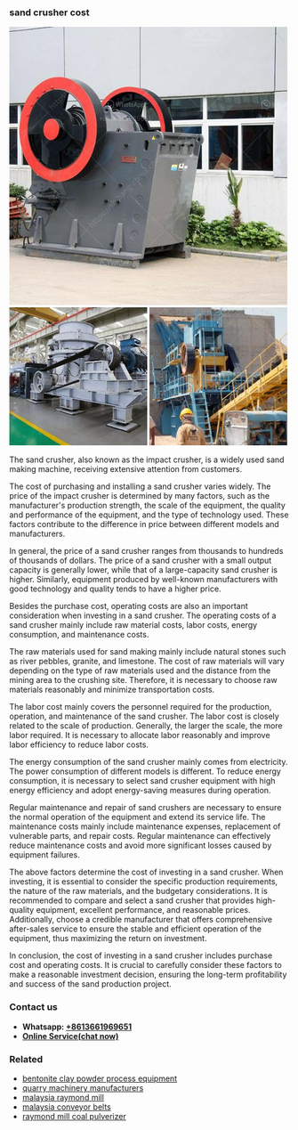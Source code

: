 <h3>sand crusher cost</h3><img src='1706754137.jpg' alt=''><p>The sand crusher, also known as the impact crusher, is a widely used sand making machine, receiving extensive attention from customers.</p><p>The cost of purchasing and installing a sand crusher varies widely. The price of the impact crusher is determined by many factors, such as the manufacturer's production strength, the scale of the equipment, the quality and performance of the equipment, and the type of technology used. These factors contribute to the difference in price between different models and manufacturers.</p><p>In general, the price of a sand crusher ranges from thousands to hundreds of thousands of dollars. The price of a sand crusher with a small output capacity is generally lower, while that of a large-capacity sand crusher is higher. Similarly, equipment produced by well-known manufacturers with good technology and quality tends to have a higher price.</p><p>Besides the purchase cost, operating costs are also an important consideration when investing in a sand crusher. The operating costs of a sand crusher mainly include raw material costs, labor costs, energy consumption, and maintenance costs.</p><p>The raw materials used for sand making mainly include natural stones such as river pebbles, granite, and limestone. The cost of raw materials will vary depending on the type of raw materials used and the distance from the mining area to the crushing site. Therefore, it is necessary to choose raw materials reasonably and minimize transportation costs.</p><p>The labor cost mainly covers the personnel required for the production, operation, and maintenance of the sand crusher. The labor cost is closely related to the scale of production. Generally, the larger the scale, the more labor required. It is necessary to allocate labor reasonably and improve labor efficiency to reduce labor costs.</p><p>The energy consumption of the sand crusher mainly comes from electricity. The power consumption of different models is different. To reduce energy consumption, it is necessary to select sand crusher equipment with high energy efficiency and adopt energy-saving measures during operation.</p><p>Regular maintenance and repair of sand crushers are necessary to ensure the normal operation of the equipment and extend its service life. The maintenance costs mainly include maintenance expenses, replacement of vulnerable parts, and repair costs. Regular maintenance can effectively reduce maintenance costs and avoid more significant losses caused by equipment failures.</p><p>The above factors determine the cost of investing in a sand crusher. When investing, it is essential to consider the specific production requirements, the nature of the raw materials, and the budgetary considerations. It is recommended to compare and select a sand crusher that provides high-quality equipment, excellent performance, and reasonable prices. Additionally, choose a credible manufacturer that offers comprehensive after-sales service to ensure the stable and efficient operation of the equipment, thus maximizing the return on investment.</p><p>In conclusion, the cost of investing in a sand crusher includes purchase cost and operating costs. It is crucial to carefully consider these factors to make a reasonable investment decision, ensuring the long-term profitability and success of the sand production project.</p><h3>Contact us</h3><ul><li><strong>Whatsapp:&nbsp;<a href="https://wa.me/8613661969651">+8613661969651</a></strong></li><li><a href="https://swt.shibang-china.com/?git&amp;zhl&amp;sand crusher cost"><strong>Online Service(chat now)</strong></a></li></ul><h3>Related</h3><ul><li><a href='bentonite clay powder process equipment.md'>bentonite clay powder process equipment</a></li><li><a href='quarry machinery manufacturers.md'>quarry machinery manufacturers</a></li><li><a href='malaysia raymond mill.md'>malaysia raymond mill</a></li><li><a href='malaysia conveyor belts.md'>malaysia conveyor belts</a></li><li><a href='raymond mill coal pulverizer.md'>raymond mill coal pulverizer</a></li></ul>